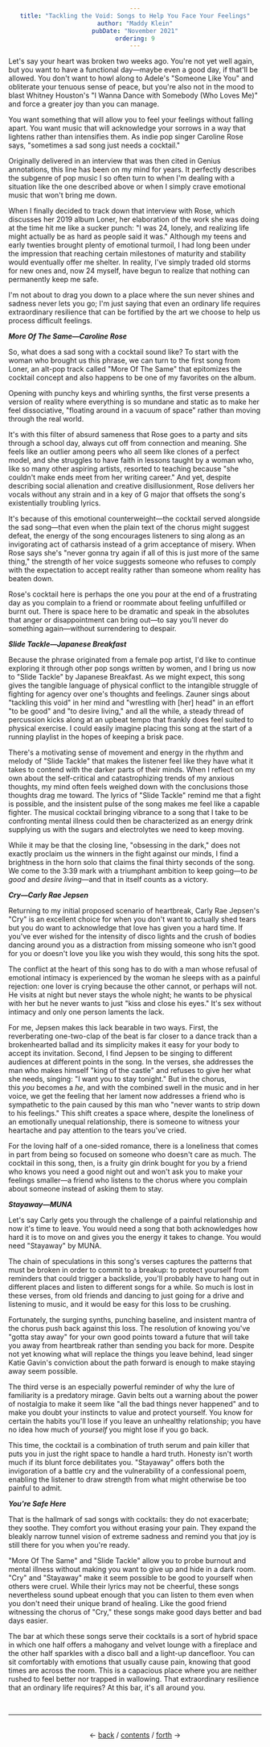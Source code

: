 ```yaml
---
title: "Tackling the Void: Songs to Help You Face Your Feelings"
author: "Maddy Klein"
pubDate: "November 2021"
ordering: 9
---
```


<style>
    h1, h3, h4 {color: #994545;}
    div {text-align: center;}
</style>

Let's say your heart was broken two weeks ago. You're not yet well again, but you want to have a functional day—maybe even a good day, if that'll be allowed. You don't want to howl along to Adele's "Someone Like You" and obliterate your tenuous sense of peace, but you're also not in the mood to blast Whitney Houston's "I Wanna Dance with Somebody (Who Loves Me)" and force a greater joy than you can manage.

You want something that will allow you to feel your feelings without falling apart. You want music that will acknowledge your sorrows in a way that lightens rather than intensifies them. As indie pop singer Caroline Rose says, "sometimes a sad song just needs a cocktail."

Originally delivered in an interview that was then cited in Genius annotations, this line has been on my mind for years. It perfectly describes the subgenre of pop music I so often turn to when I'm dealing with a situation like the one described above or when I simply crave emotional music that won't bring me down.

When I finally decided to track down that interview with Rose, which discusses her 2019 album Loner, her elaboration of the work she was doing at the time hit me like a sucker punch: "I was 24, lonely, and realizing life might actually be as hard as people said it was." Although my teens and early twenties brought plenty of emotional turmoil, I had long been under the impression that reaching certain milestones of maturity and stability would eventually offer me shelter. In reality, I've simply traded old storms for new ones and, now 24 myself, have begun to realize that nothing can permanently keep me safe.

I'm not about to drag you down to a place where the sun never shines and sadness never lets you go; I'm just saying that even an ordinary life requires extraordinary resilience that can be fortified by the art we choose to help us process difficult feelings.

**_More Of The Same—Caroline Rose_**

So, what does a sad song with a cocktail sound like? To start with the woman who brought us this phrase, we can turn to the first song from Loner, an alt-pop track called "More Of The Same" that epitomizes the cocktail concept and also happens to be one of my favorites on the album.

Opening with punchy keys and whirling synths, the first verse presents a version of reality where everything is so mundane and static as to make her feel dissociative, "floating around in a vacuum of space" rather than moving through the real world.

It's with this filter of absurd sameness that Rose goes to a party and sits through a school day, always cut off from connection and meaning. She feels like an outlier among peers who all seem like clones of a perfect model, and she struggles to have faith in lessons taught by a woman who, like so many other aspiring artists, resorted to teaching because "she couldn't make ends meet from her writing career." And yet, despite describing social alienation and creative disillusionment, Rose delivers her vocals without any strain and in a key of G major that offsets the song's existentially troubling lyrics.

It's because of this emotional counterweight—the cocktail served alongside the sad song—that even when the plain text of the chorus might suggest defeat, the energy of the song encourages listeners to sing along as an invigorating act of catharsis instead of a grim acceptance of misery. When Rose says she's "never gonna try again if all of this is just more of the same thing," the strength of her voice suggests someone who refuses to comply with the expectation to accept reality rather than someone whom reality has beaten down.

Rose's cocktail here is perhaps the one you pour at the end of a frustrating day as you complain to a friend or roommate about feeling unfulfilled or burnt out. There is space here to be dramatic and speak in the absolutes that anger or disappointment can bring out—to say you'll never do something again—without surrendering to despair.

**_Slide Tackle—Japanese Breakfast_**

Because the phrase originated from a female pop artist, I'd like to continue exploring it through other pop songs written by women, and I bring us now to "Slide Tackle" by Japanese Breakfast. As we might expect, this song gives the tangible language of physical conflict to the intangible struggle of fighting for agency over one's thoughts and feelings. Zauner sings about "tackling this void" in her mind and "wrestling with [her] head" in an effort "to be good" and "to desire living," and all the while, a steady thread of percussion kicks along at an upbeat tempo that frankly does feel suited to physical exercise. I could easily imagine placing this song at the start of a running playlist in the hopes of keeping a brisk pace.

There's a motivating sense of movement and energy in the rhythm and melody of "Slide Tackle" that makes the listener feel like they have what it takes to contend with the darker parts of their minds. When I reflect on my own about the self-critical and catastrophizing trends of my anxious thoughts, my mind often feels weighed down with the conclusions those thoughts drag me toward. The lyrics of "Slide Tackle" remind me that a fight is possible, and the insistent pulse of the song makes me feel like a capable fighter. The musical cocktail bringing vibrance to a song that I take to be confronting mental illness could then be characterized as an energy drink supplying us with the sugars and electrolytes we need to keep moving.

While it may be that the closing line, "obsessing in the dark," does not exactly proclaim us the winners in the fight against our minds, I find a brightness in the horn solo that claims the final thirty seconds of the song. We come to the 3:39 mark with a triumphant ambition to keep going—to *be good* and *desire living*—and that in itself counts as a victory.

**_Cry—Carly Rae Jepsen_**

Returning to my initial proposed scenario of heartbreak, Carly Rae Jepsen's "Cry" is an excellent choice for when you don't want to actually shed tears but you do want to acknowledge that love has given you a hard time. If you've ever wished for the intensity of disco lights and the crush of bodies dancing around you as a distraction from missing someone who isn't good for you or doesn't love you like you wish they would, this song hits the spot.

The conflict at the heart of this song has to do with a man whose refusal of emotional intimacy is experienced by the woman he sleeps with as a painful rejection: one lover is crying because the other cannot, or perhaps will not. He visits at night but never stays the whole night; he wants to be physical with her but he never wants to just "kiss and close his eyes." It's sex without intimacy and only one person laments the lack.

For me, Jepsen makes this lack bearable in two ways. First, the reverberating one-two-clap of the beat is far closer to a dance track than a brokenhearted ballad and its simplicity makes it easy for your body to accept its invitation. Second, I find Jepsen to be singing to different audiences at different points in the song. In the verses, she addresses the man who makes himself "king of the castle" and refuses to give her what she needs, singing: "I want you to stay tonight." But in the chorus, this *you* becomes a *he*, and with the combined swell in the music and in her voice, we get the feeling that her lament now addresses a friend who is sympathetic to the pain caused by this man who "never wants to strip down to his feelings." This shift creates a space where, despite the loneliness of an emotionally unequal relationship, there is someone to witness your heartache and pay attention to the tears you've cried.

For the loving half of a one-sided romance, there is a loneliness that comes in part from being so focused on someone who doesn't care as much. The cocktail in this song, then, is a fruity gin drink bought for you by a friend who knows you need a good night out and won't ask you to make your feelings smaller—a friend who listens to the chorus where you complain about someone instead of asking them to stay.

**_Stayaway—MUNA_**

Let's say Carly gets you through the challenge of a painful relationship and now it's time to leave. You would need a song that both acknowledges how hard it is to move on and gives you the energy it takes to change. You would need "Stayaway" by MUNA.

The chain of speculations in this song's verses captures the patterns that must be broken in order to commit to a breakup: to protect yourself from reminders that could trigger a backslide, you'll probably have to hang out in different places and listen to different songs for a while. So much is lost in these verses, from old friends and dancing to just going for a drive and listening to music, and it would be easy for this loss to be crushing.

Fortunately, the surging synths, punching baseline, and insistent mantra of the chorus push back against this loss. The resolution of knowing you've "gotta stay away" for your own good points toward a future that will take you away from heartbreak rather than sending you back for more. Despite not yet knowing what will replace the things you leave behind, lead singer Katie Gavin's conviction about the path forward is enough to make staying away seem possible.

The third verse is an especially powerful reminder of why the lure of familiarity is a predatory mirage. Gavin belts out a warning about the power of nostalgia to make it seem like "all the bad things never happened" and to make you doubt your instincts to value and protect yourself. You know for certain the habits you'll lose if you leave an unhealthy relationship; you have no idea how much of *yourself* you might lose if you go back.

This time, the cocktail is a combination of truth serum and pain killer that puts you in just the right space to handle a hard truth. Honesty isn't worth much if its blunt force debilitates you. "Stayaway" offers both the invigoration of a battle cry and the vulnerability of a confessional poem, enabling the listener to draw strength from what might otherwise be too painful to admit.

**_You're Safe Here_**

That is the hallmark of sad songs with cocktails: they do not exacerbate; they soothe. They comfort you without erasing your pain. They expand the bleakly narrow tunnel vision of extreme sadness and remind you that joy is still there for you when you're ready.

"More Of The Same" and "Slide Tackle" allow you to probe burnout and mental illness without making you want to give up and hide in a dark room. "Cry" and "Stayaway" make it seem possible to be good to yourself when others were cruel. While their lyrics may not be cheerful, these songs nevertheless sound upbeat enough that you can listen to them even when you don't need their unique brand of healing. Like the good friend witnessing the chorus of "Cry," these songs make good days better and bad days easier.

The bar at which these songs serve their cocktails is a sort of hybrid space in which one half offers a mahogany and velvet lounge with a fireplace and the other half sparkles with a disco ball and a light-up dancefloor. You can sit comfortably with emotions that usually cause pain, knowing that good times are across the room. This is a capacious place where you are neither rushed to feel better nor trapped in wallowing. That extraordinary resilience that an ordinary life requires? At this bar, it's all around you.

<br>
<hr>
<br>
<div>
← <a href="/zine/z5/08-pitchfork">back</a> /
<a href="/zine/z5">contents</a> /
<a href="/zine/z5/10-circling-back">forth</a> →
</div>
<br>